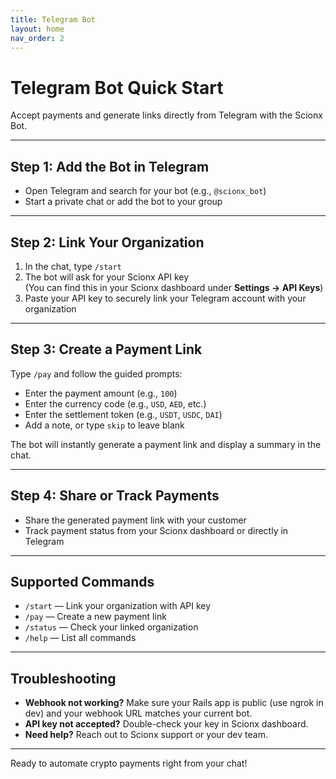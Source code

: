 ```yaml
---
title: Telegram Bot
layout: home
nav_order: 2
---
```


# Telegram Bot Quick Start

Accept payments and generate links directly from Telegram with the Scionx Bot.

---

## Step 1: Add the Bot in Telegram

- Open Telegram and search for your bot (e.g., `@scionx_bot`)
- Start a private chat or add the bot to your group

---

## Step 2: Link Your Organization

1. In the chat, type `/start`
2. The bot will ask for your Scionx API key  
   (You can find this in your Scionx dashboard under **Settings → API Keys**)
3. Paste your API key to securely link your Telegram account with your organization

---

## Step 3: Create a Payment Link

Type `/pay` and follow the guided prompts:

- Enter the payment amount (e.g., `100`)
- Enter the currency code (e.g., `USD`, `AED`, etc.)
- Enter the settlement token (e.g., `USDT`, `USDC`, `DAI`)
- Add a note, or type `skip` to leave blank

The bot will instantly generate a payment link and display a summary in the chat.

---

## Step 4: Share or Track Payments

- Share the generated payment link with your customer  
- Track payment status from your Scionx dashboard or directly in Telegram

---

## Supported Commands

- `/start` — Link your organization with API key
- `/pay` — Create a new payment link
- `/status` — Check your linked organization
- `/help` — List all commands

---

## Troubleshooting

- **Webhook not working?** Make sure your Rails app is public (use ngrok in dev) and your webhook URL matches your current bot.
- **API key not accepted?** Double-check your key in Scionx dashboard.
- **Need help?** Reach out to Scionx support or your dev team.

---

Ready to automate crypto payments right from your chat!
